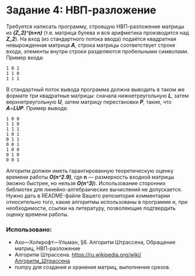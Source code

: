 # Задание 4: НВП-разложение

Требуется написать программу, строящую НВП-разложение матрицы из ***(Z_2)^(n×n)*** (т.е. матрица булева и вся арифметика производится над ***Z_2***). На вход (из стандартного потока ввода) подаётся квадратная невырожденная матрица ***A***, строка матрицы соответствует строке входа, элементы внутри строки разделяются пробельными символами. Пример входа:

```
1 0 1
1 1 0
1 1 1
```
В стандартный поток вывода программа должна выводить в таком же формате три квадратные матрицы: сначала нижнетреугольную ***L***, затем верхнетреугольную ***U***, затем матрицу перестановки ***P***, такие, что ***A***=***LUP***. Пример вывода:

```
1 0 0
1 1 0
1 1 1
1 0 1
0 1 1
0 0 1
1 0 0
0 1 0
0 0 1
```

Алгоритм должен иметь гарантированную теоретическую оценку времени работы ***O(n^2.9)***, где **n** — размерность входной матрицы (можно быстрее, но нельзя ***O(n^3)***). Использование сторонних библиотек для линейно-алгебраических вычислений не допускается. Нужно дать в README-файле Вашего репозитория комментарии относительно того, какие алгоритмы использованы в программе и, при необходимости, ссылки на литературу, позволяющие подтвердить оценку времени работы.

### Использовано:

* Ахо—Хопкрофт—Ульман, §6. Алгоритм Штрассена, Обращение матриц, НВП-разложение
* Алгоритм Штрассена. https://ru.wikipedia.org/wiki/Алгоритм_Штрассена
* numpy для создания и хранения матриц, выполнения срезов.
